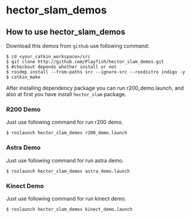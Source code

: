 # hector_slam_demos

## How to use hector_slam_demos

Download this demos from ```github``` use following command:
```
$ cd <your_catkin_workspace>/src
$ git clone http://github.com/Playfish/hector_slam_demos.git
$ #checkout depends whether install or not
$ rosdep install --from-paths src --ignore-src --rosdistro indigo -y 
$ catkin_make
```
After installing dependency package you can run r200_demo.launch, and also at first you have install ```hector_slam``` package.

### R200 Demo
Just use following command for run r200 demo.

``` 
$ roslaunch hector_slam_demos r200_demo.launch
```

### Astra Demo
Just use following command for run astra demo.

``` 
$ roslaunch hector_slam_demos astra_demo.launch 
```


### Kinect Demo
Just use following command for run kinect demo.

``` 
$ roslaunch hector_slam_demos kinect_demo.launch 
```

